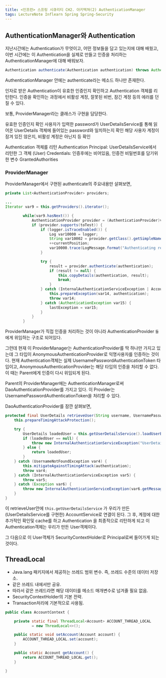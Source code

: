 ```yaml
---
title: <인프런> 스프링 시큐리티 CH2. 아키텍쳐(2) AuthenticationManager
tags: LectureNote Inflearn Spring Spring-Security
---
```


## AuthenticationManager와 Authentication

지난시간에는 Authentication가 무엇이고, 어떤 정보들을 담고 있는지에 대해 배웠고, 이번 시간에는 이
Authentication을 실제로 만들고 인증을 처리하는 AuthenticationManager에 대해 배워보자.

~~~java
Authentication authenticate(Authentication authentication) throws AuthenticationException;
~~~

AuthenticationManager 안에는 authenticate라는 메소드 하나만 존재한다.

인자로 받은 Authentication이 유효한 인증인지 확인하고 Authentication 객체를 리턴한다.
인증을 확인하는 과정에서 비활성 계정, 잘못된 비번, 잠긴 계정 등의 에러를 던질 수 있다.

보통, ProviderManager라는 클래스가 구현을 담당한다.

유효한 인증인지 확인
사용자가 입력한 password가 UserDetailsService를 통해 읽어온 UserDetails 객체에 들어있는 password와 일치하는지 확인
해당 사용자 계정이 잠겨 있진 않은지, 비활성 계정은 아닌지 등 확인

Authentication 객체를 리턴
Authentication
Principal: UserDetailsService에서 리턴한 그 객체 (User)
Credentials: 인증후에는 비어있음, 인증전 비밀번호를 담기위한 변수
GrantedAuthorities

### ProviderManager

ProviderManager에서 구현된 authenticate의 주요내용만 살펴보면,

~~~java
private List<AuthenticationProvider> providers;

...
Iterator var9 = this.getProviders().iterator();

        while(var9.hasNext()) {
            AuthenticationProvider provider = (AuthenticationProvider)var9.next();
            if (provider.supports(toTest)) {
                if (logger.isTraceEnabled()) {
                    Log var10000 = logger;
                    String var10002 = provider.getClass().getSimpleName();
                    ++currentPosition;
                    var10000.trace(LogMessage.format("Authenticating request with %s (%d/%d)", var10002, currentPosition, size));
                }

                try {
                    result = provider.authenticate(authentication);
                    if (result != null) {
                        this.copyDetails(authentication, result);
                        break;
                    }
                } catch (InternalAuthenticationServiceException | AccountStatusException var14) {
                    this.prepareException(var14, authentication);
                    throw var14;
                } catch (AuthenticationException var15) {
                    lastException = var15;
                }
            }
        }
~~~

ProviderManager가 직접 인증을 처리하는 것이 아니라 AuthenticationProvider `들`에게 위임하는
구조로 되어있다.

그런데 현재 이 ProviderManager는 AuthenticationProvider를 딱 하나만 가지고 있는데 그 타입이
AnonymousAuthenticationProvider로 익명사용자를 인증하는 것이다.
현재 Authentication객체는 실제 UsernamePasswordAuthenticationToken 타입이고,
AnonymousAuthenticationProvider는 해당 타입의 인증을 처리할 수 없다.
이 때는 Parent에게 인증이 다시 위임되게 된다.

Parent의 ProviderManager에는 AuthenticationManager로써 DaoAuthenticationProvider를
가지고 있다. 이 Provider는 UsernamePasswordAuthenticationToken을 처리할 수 있다.

DaoAuthenticationProvider를 잠깐 살펴보면,

~~~java
protected final UserDetails retrieveUser(String username, UsernamePasswordAuthenticationToken authentication) throws AuthenticationException {
    this.prepareTimingAttackProtection();

    try {
        UserDetails loadedUser = this.getUserDetailsService().loadUserByUsername(username);
        if (loadedUser == null) {
            throw new InternalAuthenticationServiceException("UserDetailsService returned null, which is an interface contract violation");
        } else {
            return loadedUser;
        }
    } catch (UsernameNotFoundException var4) {
        this.mitigateAgainstTimingAttack(authentication);
        throw var4;
    } catch (InternalAuthenticationServiceException var5) {
        throw var5;
    } catch (Exception var6) {
        throw new InternalAuthenticationServiceException(var6.getMessage(), var6);
    }
}
~~~

이 retrieveUser안에 `this.getUserDetailsService` 가 우리가 만든 (UserDetailsService를
구현한) AccountService로 연결이 된다. 그 후, 계정에 대한 추가적인 확인및 cache를 하고 Authentication
을 최종적으로 리턴하게 되고 이 Authentication객체는 우리가 만든 User객체이다.

그 다음으로 이 User객체가 SecurityContextHolder로 Principal로써 들어가게 되는 것이다.


## ThreadLocal

- Java.lang 패키지에서 제공하는 쓰레드 범위 변수. 즉, 쓰레드 수준의 데이터 저장소.
- 같은 쓰레드 내에서만 공유.
- 따라서 같은 쓰레드라면 해당 데이터를 메소드 매개변수로 넘겨줄 필요 없음.
- SecurityContextHolder의 기본 전략.
- Transaction처리에 기본적으로 사용됨.

~~~java
public class AccountContext {

    private static final ThreadLocal<Account> ACCOUNT_THREAD_LOCAL
            = new ThreadLocal<>();

    public static void setAccount(Account account) {
        ACCOUNT_THREAD_LOCAL.set(account);
    }

    public static Account getAccount() {
        return ACCOUNT_THREAD_LOCAL.get();
    }

}
~~~
